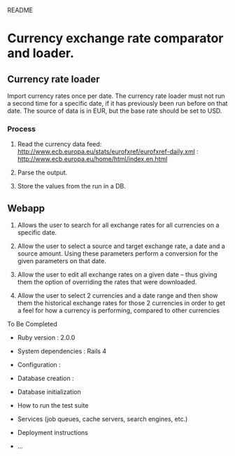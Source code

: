 README

# Currency exchange rate comparator and loader.

## Currency rate loader
Import currency rates once per date.  The currency rate loader must not run a second time for a specific date, if it has previously been run before on that date.
The source of data is in EUR, but the base rate should be set to USD.

### Process
1. Read the currency data feed: http://www.ecb.europa.eu/stats/eurofxref/eurofxref-daily.xml
                              : http://www.ecb.europa.eu/home/html/index.en.html
2. Parse the output.

3. Store the values from the run in a DB.


## Webapp
1. Allows the user to search for all exchange rates for all currencies on a specific date.

2. Allow the user to select a source and target exchange rate, a date and a source amount. Using these parameters perform a conversion for the given parameters on that date.

3. Allow the user to edit all exchange rates on a given date – thus giving them the option of overriding the rates that were downloaded.

4. Allow the user to select 2 currencies and a date range and then show them the historical exchange rates for those 2 currencies in order to get a feel for how a currency is performing, compared to other currencies


To Be Completed

* Ruby version : 2.0.0

* System dependencies : Rails 4

* Configuration :

* Database creation :

* Database initialization

* How to run the test suite

* Services (job queues, cache servers, search engines, etc.)

* Deployment instructions

* ...


